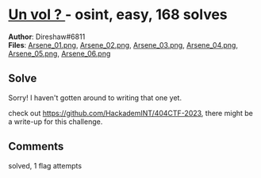 [Un vol ? ](challenge_files/README.md) - osint, easy, 168 solves
===

**Author**: Direshaw#6811    
**Files**: [Arsene_01.png](https://www.narthorn.com/ctf/404CTF-2023/challenge_files/Renseignement%20en%20sources%20ouvertes/Un%20vol%20%3F%20/Arsene_01.png), [Arsene_02.png](https://www.narthorn.com/ctf/404CTF-2023/challenge_files/Renseignement%20en%20sources%20ouvertes/Un%20vol%20%3F%20/Arsene_02.png), [Arsene_03.png](https://www.narthorn.com/ctf/404CTF-2023/challenge_files/Renseignement%20en%20sources%20ouvertes/Un%20vol%20%3F%20/Arsene_03.png), [Arsene_04.png](https://www.narthorn.com/ctf/404CTF-2023/challenge_files/Renseignement%20en%20sources%20ouvertes/Un%20vol%20%3F%20/Arsene_04.png), [Arsene_05.png](https://www.narthorn.com/ctf/404CTF-2023/challenge_files/Renseignement%20en%20sources%20ouvertes/Un%20vol%20%3F%20/Arsene_05.png), [Arsene_06.png](https://www.narthorn.com/ctf/404CTF-2023/challenge_files/Renseignement%20en%20sources%20ouvertes/Un%20vol%20%3F%20/Arsene_06.png)

## Solve

Sorry! I haven't gotten around to writing that one yet.

check out https://github.com/HackademINT/404CTF-2023, there might be a write-up for this challenge.

## Comments

solved, 1 flag attempts